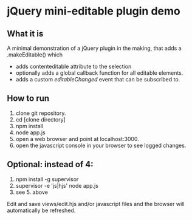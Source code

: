 jQuery mini-editable plugin demo
================================

What it is
----------
A minimal demonstration of a jQuery plugin in the making, that adds a .makeEditable() which
* adds contenteditable attribute to the selection
* optionally adds a global callback function for all editable elements.
* adds a custom _editableChanged_ event that can be subscribed to.

How to run
----------
1. clone git repository.
2. cd [clone directory]
3. npm install
4. node app.js
5. open a web browser and point at localhost:3000.
6. open the javascript console in your browser to see logged changes.

Optional: instead of 4:
-----------------------
1. npm install -g supervisor
2. supervisor -e 'js|hjs' node app.js
3. see 5. above

Edit and save views/edit.hjs and/or javascript files and the browser will automatically be refreshed.
